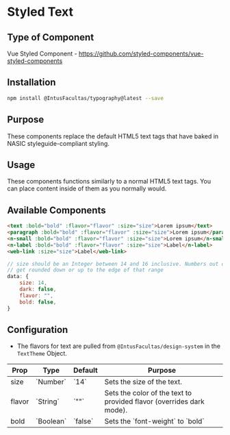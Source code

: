 # Styled Text

## Type of Component

Vue Styled Component - https://github.com/styled-components/vue-styled-components

## Installation

```bash
npm install @IntusFacultas/typography@latest --save
```

## Purpose

These components replace the default HTML5 text tags that have baked in NASIC styleguide-compliant styling.

## Usage

These components functions similarly to a normal HTML5 text tags. You can place content inside of them as you normally would.

## Available Components

```html
<text :bold="bold" :flavor="flavor" :size="size">Lorem ipsum</text>
<paragraph :bold="bold" :flavor="flavor" :size="size">Lorem ipsum</paragraph>
<n-small :bold="bold" :flavor="flavor" :size="size">Lorem ipsum</n-small>
<n-label :bold="bold" :flavor="flavor" :size="size">Label</n-label>
<web-link :size="size">Label</web-link>
```

```javascript
// size should be an Integer between 14 and 16 inclusive. Numbers out of that range
// get rounded down or up to the edge of that range
data: {
    size: 14,
    dark: false,
    flavor: "",
    bold: false,
}
```

## Configuration

- The flavors for text are pulled from `@IntusFacultas/design-system` in the `TextTheme` Object.

<table>
    <thead>
        <tr>
            <th>Prop</th>
            <th>Type</th>
            <th>Default</th>
            <th>Purpose</th>
        </tr>
    </thead>
    <tbody>
        <tr>
            <td>size</td>
            <td>`Number`</td>
            <td>`14`</td>
            <td>Sets the size of the text.</td>
        </tr>
        <tr>
            <td>flavor</td>
            <td>`String`</td>
            <td>`""`</td>
            <td>Sets the color of the text to provided flavor (overrides dark mode).</td>
        </tr>
        <tr>
            <td>bold</td>
            <td>`Boolean`</td>
            <td>`false`</td>
            <td>Sets the `font-weight` to `bold`</td>
        </tr>
    </tbody>
</table>
